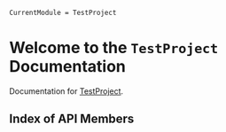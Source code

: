 ```@meta
CurrentModule = TestProject
```

# Welcome to the `TestProject` Documentation

Documentation for [TestProject](https://github.com/goerz/TestProject.jl).

## Index of API Members

```@index
```
